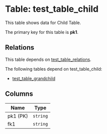 # Table: test_table_child

This table shows data for Child Table.

The primary key for this table is **pk1**.

## Relations

This table depends on [test_table_relations](test_table_relations.md).

The following tables depend on test_table_child:

  - [test_table_grandchild](test_table_grandchild.md)

## Columns

| Name          | Type          |
| ------------- | ------------- |
|pk1 (PK)|`string`|
|fk1|`string`|